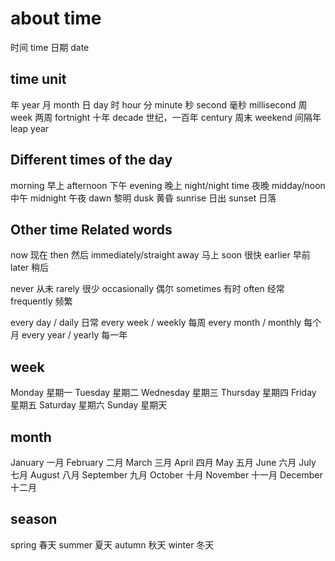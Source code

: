 # about time
时间    time
日期    date

## time unit
年  year
月  month
日  day
时  hour
分  minute
秒  second
毫秒    millisecond
周  week
两周    fortnight
十年    decade
世纪，一百年    century
周末    weekend
间隔年  leap year

## Different times of the day
morning 早上
afternoon   下午
evening 晚上
night/night time    夜晚
midday/noon 中午
midnight    午夜
dawn    黎明
dusk    黄昏
sunrise 日出
sunset  日落

## Other time Related words
now 现在
then    然后
immediately/straight away 马上
soon 很快
earlier 早前
later   稍后

never   从未
rarely  很少
occasionally    偶尔
sometimes   有时
often   经常
frequently  频繁

every day / daily	日常
every week / weekly	每周
every month / monthly	每个月
every year / yearly	每一年

## week
Monday  星期一
Tuesday 星期二
Wednesday   星期三
Thursday    星期四
Friday  星期五
Saturday    星期六
Sunday  星期天

## month
January 一月
February    二月
March   三月
April   四月
May 五月
June    六月
July    七月
August  八月
September 九月
October 十月
November    十一月
December    十二月

## season
spring  春天
summer 夏天
autumn 秋天
winter 冬天
